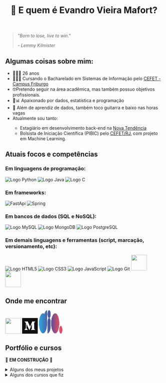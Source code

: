 <!DOCTYPE html>
<html lang="pt-br">
<head>
    <meta charset="UTF-8">
    <meta name="viewport" content="width=device-width, initial-scale=1.0">
</head>
<body>
    <header>
        <h1>🤔 E quem é Evandro Vieira Mafort?</h1>
    </header>
    <main>
        <section>
            <blockquote>
                <p><i>"Born to lose, live to win."</i></p>
                <footer><cite>- Lemmy Kilmister</cite></footer>
            </blockquote>
        </section>
        <section>
            <h2>Algumas coisas sobre mim:</h2>
            <ul>
                <li>🙋🏻‍♂️ 26 anos</li>
                <li>👨🏻‍💻 Cursando o Bacharelado em Sistemas de Informação pelo <a href="http://www.cefet-rj.br/index.php/apresentacao">CEFET - Campus Friburgo</a></li>
                <li>🤓Pretendo seguir na área acadêmica, mas também possuo objetivos profissionais.</li>
                <li>💜📊 Apaixonado por dados, estatística e programação</li>
                <li>🎸 Além de aprendiz de dados, também toco guitarra e baixo nas horas vagas</li>
                <li> Atualmente sou tanto:</li>
                    <ul>
                        <li>Estagiário em desenvolvimento back-end na <a href="https://ntendencia.com.br">Nova Tendência</a></li>
                        <li>Bolsista de Iniciação Científica (PIBIC) pelo <a href="https://dippg.cefet-rj.br/index.php/pt/pibic">CEFET/RJ</a>, com projeto em Machine Learning.</li>
                    </ul>
            </ul>
        </section>
        <section>
            <h2>Atuais focos e competências</h2>
            <h3>Em linguagens de programação:</h3>
            <div>
                <img width="50" height="50" src="https://cdn.jsdelivr.net/gh/devicons/devicon/icons/python/python-original.svg" alt="Logo Python" />
                <img width="50" height="50" src="https://cdn.jsdelivr.net/gh/devicons/devicon/icons/java/java-plain-wordmark.svg" alt="Logo Java" />
                <img width="50" height="50" src="https://cdn.jsdelivr.net/gh/devicons/devicon/icons/c/c-original.svg" alt="Logo C" />
            </div>
            <h3>Em frameworks:</h3>
            <div>
                <img width="50" height="50" src="https://cdn.jsdelivr.net/gh/devicons/devicon@latest/icons/fastapi/fastapi-original-wordmark.svg" alt="FastApi" />
                <img width="50" height="50" src="https://cdn.jsdelivr.net/gh/devicons/devicon@latest/icons/spring/spring-original-wordmark.svg" alt="Spring" />
            </div>
            <h3>Em bancos de dados (SQL e NoSQL):</h3>
            <div>
                <img width="50" height="50" src="https://cdn.jsdelivr.net/gh/devicons/devicon/icons/mysql/mysql-original-wordmark.svg" alt="Logo MySQL" />
                <img width="50" height="50" src="https://cdn.jsdelivr.net/gh/devicons/devicon/icons/mongodb/mongodb-plain-wordmark.svg" alt="Logo MongoDB" />
                <img width="50" height="50" src="https://cdn.jsdelivr.net/gh/devicons/devicon/icons/postgresql/postgresql-original-wordmark.svg" alt="Logo PostgreSQL" />
            </div>
            <h3>Em demais linguagens e ferramentas (script, marcação, versionamento, etc):</h3>
            <div>
                <img width="50" height="50" src="https://cdn.jsdelivr.net/gh/devicons/devicon/icons/html5/html5-original-wordmark.svg" alt="Logo HTML5" />
                <img width="50" height="50" src="https://cdn.jsdelivr.net/gh/devicons/devicon/icons/css3/css3-original-wordmark.svg" alt="Logo CSS3" />
                <img width="50" height="50" src="https://cdn.jsdelivr.net/gh/devicons/devicon/icons/javascript/javascript-original.svg" alt="Logo JavaScript" />
                <img width="50" height="50" src="https://cdn.jsdelivr.net/gh/devicons/devicon/icons/git/git-plain.svg" alt="Logo Git" />
                <img width="50" height="50" src="https://cdn.jsdelivr.net/gh/devicons/devicon@latest/icons/unifiedmodelinglanguage/unifiedmodelinglanguage-original.svg" />
                <img width="50" height="50" src="https://cdn.jsdelivr.net/gh/devicons/devicon@latest/icons/docker/docker-original-wordmark.svg" />
            </div>
        </section>
        <section>
            <h2>Onde me encontrar</h2>
            <div>
                <a href="https://www.linkedin.com/in/evandrovieiramafort"><img width="50" height="50" src="https://cdn.jsdelivr.net/gh/devicons/devicon/icons/linkedin/linkedin-original.svg"></a>
                <a href="https://medium.com/@Uaris.py"><img width="50" height="50" src="Medium_logo_Monogram.svg"></a>
                <a href="https://web.dio.me/users/evandrovieira_mat"><img width="75" height="75" src="DIO logo.svg"></a>
            </div>
        </section>
        <section>
            <h2>Portfólio e cursos</h2>
            <p>🚧 <b>EM CONSTRUÇÃO</b> 🚧</p>
        </section>
        <details>
        <summary>Alguns dos meus projetos</summary>
             <table border="2">
                <tr>
                    <th>Link</th>
                    <th>Descrição</th>
                    <th>Linguagens, bibliotecas e ferramentas usadas</th>
                </tr>
                <tr>
                    <td><a href="https://evandrovieiramafort.github.io">Laboratório de Fundamentos da Web</a></td>
                    <td><b>Repositório criado no "Github Pages" para as atividades da matéria "Fundamentos da WEB</b>"</td>
                    <td><img width="40" height="40" src="https://cdn.jsdelivr.net/gh/devicons/devicon/icons/html5/html5-original-wordmark.svg" alt="Logo HTML5" />
                        <img width="40" height="40" src="https://cdn.jsdelivr.net/gh/devicons/devicon/icons/css3/css3-original-wordmark.svg" alt="Logo CSS3" />
                        <img width="40" height="40" src="https://cdn.jsdelivr.net/gh/devicons/devicon/icons/javascript/javascript-original.svg" alt="Logo JavaScript" />
                        <img width="40" height="40" src="https://cdn.jsdelivr.net/gh/devicons/devicon/icons/git/git-plain.svg" alt="Logo Git" /></td>
                </tr>
                <tr>
                    <td><a href="https://github.com/evandrovieiramafort/projetos_bootcamp_ifood_dio">Desafios de código do bootcamp "Potência Tech powered by iFood | Ciência de Dados"</td>
                    <td><b>Repositório feito para todos os desafios de código do bootcamp em questão, que é sediado pela <a href="web.dio.me">DIO</a></b></td>
                    <td><img width="40" height="40" src="https://cdn.jsdelivr.net/gh/devicons/devicon/icons/html5/html5-original-wordmark.svg" alt="Logo HTML5" />
                        <img width="40" height="40" src="https://cdn.jsdelivr.net/gh/devicons/devicon/icons/python/python-original.svg" alt="Logo Python" />
                        <img width="40" height="40" src="https://cdn.jsdelivr.net/gh/devicons/devicon/icons/mysql/mysql-original-wordmark.svg" alt="Logo MySQL" />
                        <img width="40" height="40" src="https://cdn.jsdelivr.net/gh/devicons/devicon/icons/git/git-plain.svg" alt="Logo Git" /</td>
                </tr>
                    <td><a href="https://github.com/evandrovieiramafort/EDAeleicoes2022">EDA das Eleições de 2022</td>
                    <td><b>Repositório feito para os códigos e arquivos da EDA da Eleição Presidencial de 2022</td>
                    <td><img width="40" height="40" src="https://github.com/microsoft/PowerBI-Icons/blob/main/PNG/Power-BI.png" alt="Logo Power BI" />
                        <img width="40" height="40" src="https://cdn.jsdelivr.net/gh/devicons/devicon/icons/python/python-original.svg" alt="Logo Python" />
                        <img width="40" height="40" src="https://github.com/sempostma/office365-icons/blob/master/png/256/excel.png" alt="Logo Excel" />
            </table>
         </details>
        <details>
        <summary>Alguns dos cursos que fiz</summary>
        </details>
    </main>
</body>
</html>
